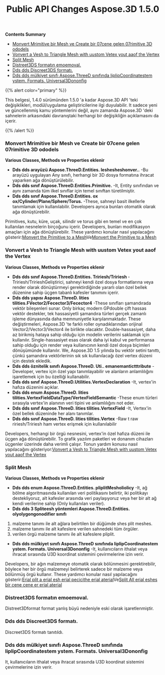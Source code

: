 ﻿---
title: Public API Changes Aspose.3D 1.5.0
type: docs
weight: 20
url: /tr/net/public-api-changes-in-aspose-3d-1-5-0/
---
**Contents Summary**

- [Monvert Mrimitive bir Mesh ve Create bir 07cene gelen 07rimitive 3D ododels](#PublicAPIChangesinAspose.3D1.5.0-ConvertthePrimitivetoaMeshandCreateaScenefromPrimitive3DModels)
- [Vonvert a Vesh to Triangle Mesh with uustom Vetex yout aaof the Vertex](#PublicAPIChangesinAspose.3D1.5.0-ConvertaMeshtoTriangleMeshwithCustomMemoryLayoutoftheVertex)
- [Split Mesh](#PublicAPIChangesinAspose.3D1.5.0-SplitMesh)
- [Distreet3DS formatın emoemoval.](#PublicAPIChangesinAspose.3D1.5.0-RemovalofDistreet3DSformat.)
- [Dds dds Discreet3DS formatı.](#PublicAPIChangesinAspose.3D1.5.0-AddsDiscreet3DSformat.)
- [Dds dds mülkiyet sınıfı Aspose.ThreeD sınıfında liplipCoordinatestem ystem. Formats. Universal3Dononfig](#PublicAPIChangesinAspose.3D1.5.0-AddspropertyFlipCoordinateSysteminclassAspose.ThreeD.Formats.Universal3DConfig)

{{% alert color="primary" %}} 

This belgesi, 1.4.0 sürümünden 1.5.0 'a kadar Aspose.3D API 'teki değişiklikleri, modül/uygulama geliştiricilerine ilgi duyulabilir. It sadece yeni ve güncellenmiş kamu yöntemlerini değil, aynı zamanda Aspose.3D 'deki sahnelerin arkasındaki davranıştaki herhangi bir değişikliğin açıklamasını da içerir.

{{% /alert %}} 
### **Monvert Mrimitive bir Mesh ve Create bir 07cene gelen 07rimitive 3D ododels**
**Various Classes, Methods ve Properties eklenir**

- **Dds dds arayüzü Aspose.ThreeD.Entities. Ieshesheshonver..** 
-Bu arayüzü uygulayan Any sınıfı, herhangi bir 3D dosya formatına ihracat yaparken ağa dönüştürülebilir.
- **Dds dds sınıf Aspose.ThreeD.Entities.Primitive.** 
-It, Entity sınıfından ve aynı zamanda tüm ilkel sınıflar için temel sınıftan türetilmiştir.
- **Dds dds sınıf Aspose.ThreeD.Entities. ox ox/Cylinder/Plane/Sphere/Torus.** 
-These, sahneyi basit ilkellerle tanımlamak için kullanılabilir. Developers ayrıca bunları otomatik olarak ağa dönüştürebilir.

Primitives, kutu, küre, uçak, silindir ve torus gibi en temel ve en çok kullanılan nesnelerin birçoğunu içerir. Developers, bunları modifikasyon amaçları için ağa dönüştürebilir. These yardımcı konular nasıl yapılacağını gösterir:[Monvert the Primitive to a Mesh](http://www.aspose.com/docs/display/3dnet/Create+a+Scene+from+Primitive+3D+Models)Ve[Monvert the Primitive to a Mesh](http://www.aspose.com/docs/display/3dnet/Convert+a+Mesh+to+Triangle+Mesh+and+Primitive+to+a+Mesh#ConvertaMeshtoTriangleMeshandPrimitivetoaMesh-ConvertthePrimitivetoaMesh)
### **Vonvert a Vesh to Triangle Mesh with uustom Vetex yout aaof the Vertex**
**Various Classes, Methods ve Properties eklenir**

- **Dds dds sınıf Aspose.ThreeD.Entities. Tririesh/Tririesh <T>** 
-Tririesh/Tririesh<T>Geliştirici, sahneyi kendi özel dosya formatlarına veya render olarak dönüştürmeyi gerektirdiğinde yararlı olan özel bellek düzenine sahip üçgen tabanlı kafesler tanımını içerir.
- **Dds dds yapısı Aspose.ThreeD. lities tilities.FVector2/Fecector3/Fecector4** 
-These sınıfları şamandırada vektör bileşenleri sunar. Only birkaç modern GPdouble çift hassas vektör destekler, tek hassasiyetli şamandıra türleri gerçek zamanlı işleme dünyasında daha memnuniyetle karşılanmaktadır. These değiştirmeleri, Aspose.3D 'te farklı roller oynadıklarından orijinal Vector2/Vector3/Vector4 ile birlikte olacaktır. Double-hassasiyet, daha az birikmiş hataya sahip olduğu için modelin verilerini saklamak için kullanılır. Single-hassasiyet esas olarak daha iyi kabul ve performansa sahip olduğu için render veya kullanıcının kendi özel dosya biçimleri dönüşümünde kullanılır. We, Aspose.3D 1.5 yılında bu vektör setini tanıttı, çünkü şamandıra vektörlerinin sık sık kullanılacağı özel vertex düzeni için destek ekledik.
- **Dds dds öznitelik sınıfı Aspose.ThreeD. Uti.. emanemantictttribute** 
-Developer, vertex için özel yapı tanımlayabilir ve alanların anlamlılığını işaretlemek için bu özelliği kullanabilir.
- **Dds dds sınıf Aspose.ThreeD.Utilities.VertexDeclaration** 
-It, vertex'in hafıza düzenini açıklar.
- **Dds dds enum Aspose.ThreeD. lities tilities.VertexFieldDataType/VertexFieldSemantic** 
-These enum türleri sırasıyla vertex'in alanının veri tipini ve anlamlılığını not eder.
- **Dds dds sınıf Aspose.ThreeD. lities tilities.VertexField** 
-It, Vertex'in özel bellek düzeninde her alanı tanımlar.
- **Dds dds sınıf Aspose.ThreeD. lities tilities.Vertex** 
-Raw t raw ririesh/Tririesh ham vertex erişmek için kullanılabilir<T>

Developers, herhangi bir örgü nesnesini, vertex'in özel hafıza düzeni ile üçgen ağa dönüştürebilir. To grafik yazılım paketleri ve donanım cihazları üçgenler üzerinde daha verimli çalışır. Tonun yardım konusu nasıl yapılacağını gösteriyor:[Vonvert a Vesh to Triangle Mesh with uustom Vetex yout aaof the Vertex](http://www.aspose.com/docs/display/3dnet/Convert+a+Mesh+to+Triangle+Mesh+and+Primitive+to+a+Mesh#ConvertaMeshtoTriangleMeshandPrimitivetoaMesh-struct)
### **Split Mesh**
**Various Classes, Methods ve Properties eklenir**

- **Dds dds enum Aspose.ThreeD.Entities. pliplitMesholiolicy** 
-It, ağ bölme algoritmasında kullanılan veri politikasını belirtir, iki politikayı destekliyoruz, alt kafesler arasında veri paylaşıyoruz veya her bir alt ağ kendi verilerine sahip (Only kullanılan veriler).
- **Dds dds 3 Spliteesh yöntemleri Aspose.ThreeD.Entities. olyolygongonodifier sınıfı** 
1. malzeme tanımı ile alt ağlara belirtilen bir düğümde shes plit meshes.
1. malzeme tanımı ile alt kafeslere verilen sahnedeki tüm örgüler.
1. verilen örgü malzeme tanımı ile alt kafeslere pliplit.
- **Dds dds mülkiyet sınıfı Aspose.ThreeD sınıfında liplipCoordinatestem ystem. Formats. Universal3Dononfig** 
-It, kullanıcıların ithalat veya ihracat sırasında U3D koordinat sistemini çevirmelerine izin verir.

Developers, bir ağın malzemeye otomatik olarak bölünmesini gerektirebilir, böylece her bir örgü malzemeyi belirterek sadece bir malzeme veya bölünmüş örgü kullanır. These yardımcı konular nasıl yapılacağını gösterir:[Erial plit a erial esh erial pecicithe erial aterial](http://www.aspose.com/docs/display/3dnet/Split+Mesh#SplitMesh-SplitaMeshbySpecifyingtheMaterial)Ve[Split All erial eshes bir cene cene er erial aterial](http://www.aspose.com/docs/display/3dnet/Split+Mesh#SplitMesh-SplitAllMeshesofaScenePerMaterial)
### **Distreet3DS formatın emoemoval.**
Distreet3Dformat format yanlış büyü nedeniyle eski olarak işaretlenmiştir.
### **Dds dds Discreet3DS formatı.**
Discreet3DS formatı tanıtıldı.
### **Dds dds mülkiyet sınıfı Aspose.ThreeD sınıfında liplipCoordinatestem ystem. Formats. Universal3Dononfig**
It, kullanıcıların ithalat veya ihracat sırasında U3D koordinat sistemini çevirmelerine izin verir.
